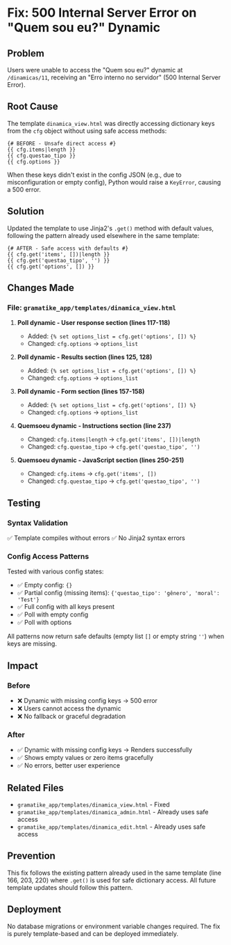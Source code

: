 # Fix: 500 Internal Server Error on "Quem sou eu?" Dynamic

## Problem
Users were unable to access the "Quem sou eu?" dynamic at `/dinamicas/11`, receiving an "Erro interno no servidor" (500 Internal Server Error).

## Root Cause
The template `dinamica_view.html` was directly accessing dictionary keys from the `cfg` object without using safe access methods:

```jinja2
{# BEFORE - Unsafe direct access #}
{{ cfg.items|length }}
{{ cfg.questao_tipo }}
{{ cfg.options }}
```

When these keys didn't exist in the config JSON (e.g., due to misconfiguration or empty config), Python would raise a `KeyError`, causing a 500 error.

## Solution
Updated the template to use Jinja2's `.get()` method with default values, following the pattern already used elsewhere in the same template:

```jinja2
{# AFTER - Safe access with defaults #}
{{ cfg.get('items', [])|length }}
{{ cfg.get('questao_tipo', '') }}
{{ cfg.get('options', []) }}
```

## Changes Made

### File: `gramatike_app/templates/dinamica_view.html`

1. **Poll dynamic - User response section (lines 117-118)**
   - Added: `{% set options_list = cfg.get('options', []) %}`
   - Changed: `cfg.options` → `options_list`

2. **Poll dynamic - Results section (lines 125, 128)**
   - Added: `{% set options_list = cfg.get('options', []) %}`
   - Changed: `cfg.options` → `options_list`

3. **Poll dynamic - Form section (lines 157-158)**
   - Added: `{% set options_list = cfg.get('options', []) %}`
   - Changed: `cfg.options` → `options_list`

4. **Quemsoeu dynamic - Instructions section (line 237)**
   - Changed: `cfg.items|length` → `cfg.get('items', [])|length`
   - Changed: `cfg.questao_tipo` → `cfg.get('questao_tipo', '')`

5. **Quemsoeu dynamic - JavaScript section (lines 250-251)**
   - Changed: `cfg.items` → `cfg.get('items', [])`
   - Changed: `cfg.questao_tipo` → `cfg.get('questao_tipo', '')`

## Testing

### Syntax Validation
✅ Template compiles without errors
✅ No Jinja2 syntax errors

### Config Access Patterns
Tested with various config states:
- ✅ Empty config: `{}`
- ✅ Partial config (missing items): `{'questao_tipo': 'gênero', 'moral': 'Test'}`
- ✅ Full config with all keys present
- ✅ Poll with empty config
- ✅ Poll with options

All patterns now return safe defaults (empty list `[]` or empty string `''`) when keys are missing.

## Impact

### Before
- ❌ Dynamic with missing config keys → 500 error
- ❌ Users cannot access the dynamic
- ❌ No fallback or graceful degradation

### After
- ✅ Dynamic with missing config keys → Renders successfully
- ✅ Shows empty values or zero items gracefully
- ✅ No errors, better user experience

## Related Files
- `gramatike_app/templates/dinamica_view.html` - Fixed
- `gramatike_app/templates/dinamica_admin.html` - Already uses safe access
- `gramatike_app/templates/dinamica_edit.html` - Already uses safe access

## Prevention
This fix follows the existing pattern already used in the same template (line 166, 203, 220) where `.get()` is used for safe dictionary access. All future template updates should follow this pattern.

## Deployment
No database migrations or environment variable changes required. The fix is purely template-based and can be deployed immediately.
